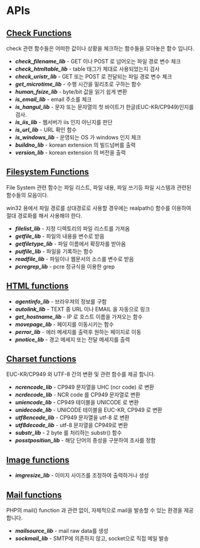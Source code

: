 # APIs

## [Check Functions](check_functions.md)


check 관련 함수들은 어떠한 값이나 상황을 체크하는 함수들을 모아놓은 함수 입니다.

* ___check_filename_lib___ - GET 이나 POST 로 넘어오는 파일 경로 변수 체크
* ___check_htmltable_lib___ - table 태그가 제대로 사용되었는지 검사
* ___check_uristr_lib___ -  GET 또는 POST 로 전달되는 파일 경로 변수 체크
* ___get_microtime_lib___ - 수행 시간을 밀리초로 구하는 함수
* ___human_fsize_lib___ - byte/bit 값을 읽기 쉽게 변환
* ___is_email_lib___ - email 주소를 체크
* ___is_hangul_lib___ - 문자 또는 문자열의 첫 바이트가 한글(EUC-KR/CP949)인지를 검사.
* ___is_iis_lib___ - 웹서버가 iis 인지 아닌지를 판단
* ___is_url_lib___ - URL 확인 함수
* ___is_windows_lib___ - 운영되는 OS 가 windows 인지 체크
* ___buildno_lib___ - korean extension 의 빌드넘버를 출력
* ___version_lib___ - korean extension 의 버전을 출력

## [Filesystem Functions](filesystem_functions.md)

File System 관련 함수는 파일 리스트, 파일 내용, 파일 쓰기등 파일 시스템과 관련된 함수들의 모음이다.

win32 용에서 파일 경로를 상대경로로 사용할 경우에는 realpath() 함수를 이용하여 절대 경로화를 해서
사용해야 한다.

* ___filelist_lib___ - 지정 디렉토리의 파일 리스트를 가져옴
* ___getfile_lib___ - 파일의 내용을 변수로 받음
* ___getfiletype_lib___ - 파일 이름에서 확장자를 받아옴
* ___putfile_lib___ - 파일을 기록하는 함수
* ___readfile_lib___ - 파일이나 웹문서의 소스를 변수로 받음
* ___pcregrep_lib___ - pcre 정규식을 이용한 grep

## [HTML functions](html_functions.md)

* ___agentinfo_lib___ - 브라우져의 정보를 구함
* ___autolink_lib___ - TEXT 중 URL 이나 EMAIL 을 자동으로 링크
* ___get_hostname_lib___ - IP 로 호스트 이름을 가져오는 함수
* ___movepage_lib___ - 페이지를 이동시키는 함수
* ___perror_lib___ - 에러 메세지를 출력후 원하는 페이지로 이동
* ___pnotice_lib___ - 경고 메세지 또는 전달 메세지를 출력

## [Charset functions](charset_functions.md)

EUC-KR/CP949 와 UTF-8 간의 변환 및 관련 함수를 제공 합니다.

* ___ncrencode_lib___ - CP949 문자열을 UHC (ncr code) 로 변환
* ___ncrdecode_lib___ - NCR code 를 CP949 문자열로 변환
* ___uniencode_lib___ - CP949 테이블을 UNICODE 로 변환
* ___unidecode_lib___ - UNICODE 테이블을 EUC-KR, CP949 로 변환
* ___utf8encode_lib___ - CP949 문자열을 utf-8 로 변환
* ___utf8decode_lib___ - utf-8 문자열을 CP949로 변환
* ___substr_lib___ - 2 byte 를 처리하는 substr() 함수
* ___posstposition_lib___ - 해당 단어의 종성을 구분하여 조사를 정함

## [Image functions](image_functions.md)

* ___imgresize_lib___ - 이미지 사이즈를 조정하여 출력하거나 생성

## [Mail functions](mail_functions.md)

PHP의 mail() function 과 관련 없이, 자체적으로 mail을 발송할 수 있는 환경을 제공 합니다.

* ___mailsource_lib___ - mail raw data를 생성
* ___sockmail_lib___ - SMTP에 의존하지 않고, socket으로 직접 메일 발송